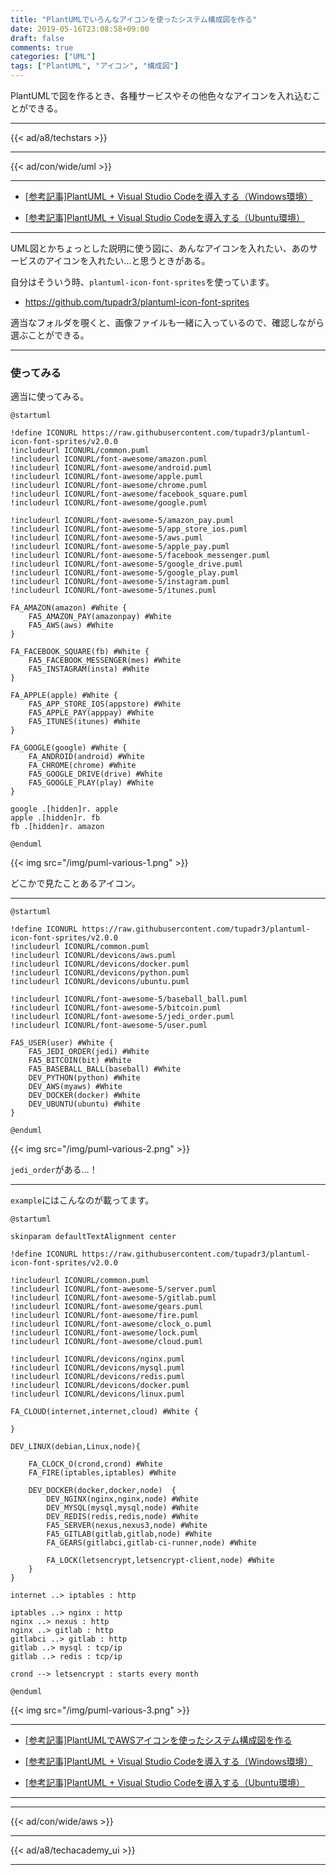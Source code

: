 ```yaml
---
title: "PlantUMLでいろんなアイコンを使ったシステム構成図を作る"
date: 2019-05-16T23:08:58+09:00
draft: false
comments: true
categories: ["UML"]
tags: ["PlantUML", "アイコン", "構成図"]
---
```


PlantUMLで図を作るとき、各種サービスやその他色々なアイコンを入れ込むことができる。

<!--more-->

---

{{< ad/a8/techstars >}}

---

{{< ad/con/wide/uml >}}

---

- [[参考記事]PlantUML + Visual Studio Codeを導入する（Windows環境）](https://www.ted027.com/post/puml-win)

- [[参考記事]PlantUML + Visual Studio Codeを導入する（Ubuntu環境）](https://www.ted027.com/post/puml-ubu)

---

UML図とかちょっとした説明に使う図に、あんなアイコンを入れたい、あのサービスのアイコンを入れたい…と思うときがある。

自分はそういう時、`plantuml-icon-font-sprites`を使っています。

- https://github.com/tupadr3/plantuml-icon-font-sprites

適当なフォルダを覗くと、画像ファイルも一緒に入っているので、確認しながら選ぶことができる。

---

### 使ってみる

適当に使ってみる。

```plantuml
@startuml

!define ICONURL https://raw.githubusercontent.com/tupadr3/plantuml-icon-font-sprites/v2.0.0
!includeurl ICONURL/common.puml
!includeurl ICONURL/font-awesome/amazon.puml
!includeurl ICONURL/font-awesome/android.puml
!includeurl ICONURL/font-awesome/apple.puml
!includeurl ICONURL/font-awesome/chrome.puml
!includeurl ICONURL/font-awesome/facebook_square.puml
!includeurl ICONURL/font-awesome/google.puml

!includeurl ICONURL/font-awesome-5/amazon_pay.puml
!includeurl ICONURL/font-awesome-5/app_store_ios.puml
!includeurl ICONURL/font-awesome-5/aws.puml
!includeurl ICONURL/font-awesome-5/apple_pay.puml
!includeurl ICONURL/font-awesome-5/facebook_messenger.puml
!includeurl ICONURL/font-awesome-5/google_drive.puml
!includeurl ICONURL/font-awesome-5/google_play.puml
!includeurl ICONURL/font-awesome-5/instagram.puml
!includeurl ICONURL/font-awesome-5/itunes.puml

FA_AMAZON(amazon) #White {
    FA5_AMAZON_PAY(amazonpay) #White
    FA5_AWS(aws) #White
}

FA_FACEBOOK_SQUARE(fb) #White {
    FA5_FACEBOOK_MESSENGER(mes) #White
    FA5_INSTAGRAM(insta) #White
}

FA_APPLE(apple) #White {
    FA5_APP_STORE_IOS(appstore) #White
    FA5_APPLE_PAY(apppay) #White
    FA5_ITUNES(itunes) #White
}

FA_GOOGLE(google) #White {
    FA_ANDROID(android) #White
    FA_CHROME(chrome) #White
    FA5_GOOGLE_DRIVE(drive) #White
    FA5_GOOGLE_PLAY(play) #White
}

google .[hidden]r. apple
apple .[hidden]r. fb
fb .[hidden]r. amazon

@enduml
```

{{< img src="/img/puml-various-1.png" >}}

どこかで見たことあるアイコン。

---

```plantuml
@startuml

!define ICONURL https://raw.githubusercontent.com/tupadr3/plantuml-icon-font-sprites/v2.0.0
!includeurl ICONURL/common.puml
!includeurl ICONURL/devicons/aws.puml
!includeurl ICONURL/devicons/docker.puml
!includeurl ICONURL/devicons/python.puml
!includeurl ICONURL/devicons/ubuntu.puml

!includeurl ICONURL/font-awesome-5/baseball_ball.puml
!includeurl ICONURL/font-awesome-5/bitcoin.puml
!includeurl ICONURL/font-awesome-5/jedi_order.puml
!includeurl ICONURL/font-awesome-5/user.puml

FA5_USER(user) #White {
    FA5_JEDI_ORDER(jedi) #White
    FA5_BITCOIN(bit) #White
    FA5_BASEBALL_BALL(baseball) #White
    DEV_PYTHON(python) #White
    DEV_AWS(myaws) #White
    DEV_DOCKER(docker) #White
    DEV_UBUNTU(ubuntu) #White
}

@enduml
```

{{< img src="/img/puml-various-2.png" >}}

`jedi_order`がある…！

---


`example`にはこんなのが載ってます。

```plantuml
@startuml

skinparam defaultTextAlignment center

!define ICONURL https://raw.githubusercontent.com/tupadr3/plantuml-icon-font-sprites/v2.0.0

!includeurl ICONURL/common.puml
!includeurl ICONURL/font-awesome-5/server.puml
!includeurl ICONURL/font-awesome-5/gitlab.puml
!includeurl ICONURL/font-awesome/gears.puml
!includeurl ICONURL/font-awesome/fire.puml
!includeurl ICONURL/font-awesome/clock_o.puml
!includeurl ICONURL/font-awesome/lock.puml
!includeurl ICONURL/font-awesome/cloud.puml

!includeurl ICONURL/devicons/nginx.puml
!includeurl ICONURL/devicons/mysql.puml
!includeurl ICONURL/devicons/redis.puml
!includeurl ICONURL/devicons/docker.puml
!includeurl ICONURL/devicons/linux.puml

FA_CLOUD(internet,internet,cloud) #White {

}

DEV_LINUX(debian,Linux,node){

	FA_CLOCK_O(crond,crond) #White
	FA_FIRE(iptables,iptables) #White

	DEV_DOCKER(docker,docker,node)  {
		DEV_NGINX(nginx,nginx,node) #White
		DEV_MYSQL(mysql,mysql,node) #White
		DEV_REDIS(redis,redis,node) #White
		FA5_SERVER(nexus,nexus3,node) #White
		FA5_GITLAB(gitlab,gitlab,node) #White
		FA_GEARS(gitlabci,gitlab-ci-runner,node) #White

		FA_LOCK(letsencrypt,letsencrypt-client,node) #White
	}
}

internet ..> iptables : http

iptables ..> nginx : http
nginx ..> nexus : http
nginx ..> gitlab : http
gitlabci ..> gitlab : http
gitlab ..> mysql : tcp/ip
gitlab ..> redis : tcp/ip

crond --> letsencrypt : starts every month

@enduml
```

{{< img src="/img/puml-various-3.png" >}}

---

- [[参考記事]PlantUMLでAWSアイコンを使ったシステム構成図を作る](https://www.ted027.com/post/puml-aws)

- [[参考記事]PlantUML + Visual Studio Codeを導入する（Windows環境）](https://www.ted027.com/post/puml-win)

- [[参考記事]PlantUML + Visual Studio Codeを導入する（Ubuntu環境）](https://www.ted027.com/post/puml-ubu)

---

---

{{< ad/con/wide/aws >}}

---

{{< ad/a8/techacademy_ui >}}

---
